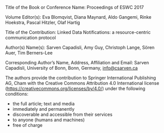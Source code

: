 Title of the Book or Conference Name:  Proceedings of ESWC 2017

Volume Editor(s): Eva Blomqvist, Diana Maynard, Aldo Gangemi, Rinke Hoekstra, Pascal Hitzler, Olaf Hartig

Title of the Contribution: Linked Data Notifications: a resource-centric communication protocol

Author(s) Name(s): Sarven Capadisli, Amy Guy, Christoph Lange, Sören Auer, Tim Berners-Lee

Corresponding Author’s Name, Address, Affiliation and Email: Sarven Capadisli, University of Bonn, Bonn, Germany, info@csarven.ca

The authors provide the contribution to Springer International Publishing AG, Cham with the Creative Commons Attribution 4.0 International license (https://creativecommons.org/licenses/by/4.0/) under the following conditions:

* the full article; text and media
* immediately and permanently
* discoverable and accessible from their services
* to anyone (humans and machines)
* free of charge